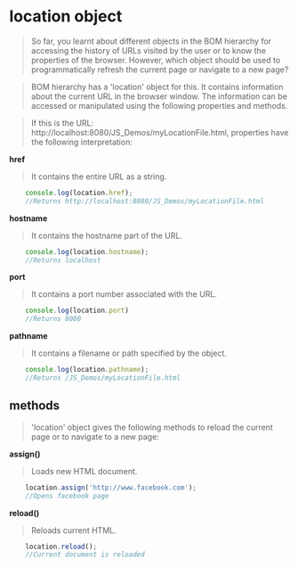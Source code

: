 # location object
>So far, you learnt about different objects in the BOM hierarchy for accessing the history of URLs visited by the user or to know the properties of the browser. However, which object should be used to programmatically refresh the current page or navigate to a new page? 

>BOM hierarchy has a 'location' object for this. It contains information about the current URL in the browser window. The information can be accessed or manipulated using the following properties and methods. 

>If this is the URL: http://localhost:8080/JS_Demos/myLocationFile.html, properties have the following interpretation: 

**href** 
>It contains the entire URL as a string. 
```javascript
    console.log(location.href); 
    //Returns http://localhost:8080/JS_Demos/myLocationFile.html 
```
**hostname**
>It contains the hostname part of the URL. 
```javascript
    console.log(location.hostname); 
    //Returns localhost 
```
**port** 
>It contains a port number associated with the URL. 
```javascript
    console.log(location.port) 
    //Returns 8080 
```
**pathname** 
>It contains a filename or path specified by the object. 
```javascript
    console.log(location.pathname); 
    //Returns /JS_Demos/myLocationFile.html 
```
## methods
>'location' object gives the following methods to reload the current page or to navigate to a new page: 

**assign()**
>Loads new HTML document. 
```javascript
    location.assign('http://www.facebook.com'); 
    //Opens facebook page 
```

**reload()**
>Reloads current HTML. 
```javascript
    location.reload(); 
    //Current document is reloaded 
```